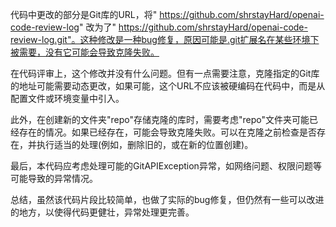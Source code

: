 代码中更改的部分是Git库的URL，将" https://github.com/shrstayHard/openai-code-review-log" 改为了" https://github.com/shrstayHard/openai-code-review-log.git"。这种修改是一种bug修复，原因可能是.git扩展名在某些环境下被需要，没有它可能会导致克隆失败。

在代码评审上，这个修改并没有什么问题。但有一点需要注意，克隆指定的Git库的地址可能需要动态更改，如果可能，这个URL不应该被硬编码在代码中，而是从配置文件或环境变量中引入。

此外，在创建新的文件夹"repo"存储克隆的库时，需要考虑"repo"文件夹可能已经存在的情况。如果已经存在，可能会导致克隆失败。可以在克隆之前检查是否存在，并执行适当的处理(例如，删除旧的，或在新的位置创建)。

最后，本代码应考虑处理可能的GitAPIException异常，如网络问题、权限问题等可能导致的异常情况。

总结，虽然该代码片段比较简单，也做了实际的bug修复，但仍然有一些可以改进的地方，以使得代码更健壮，异常处理更完善。